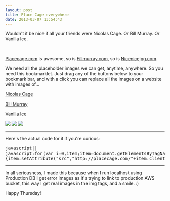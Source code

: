 ```yaml
---
layout: post
title: Place Cage everywhere
date: 2013-03-07 13:54:43
---
```


Wouldn't it be nice if all your friends were Nicolas Cage. Or Bill Murray. Or Vanilla Ice.

<div class="slide-place-cage" onclick="window.open('/images/13030701.png')">&nbsp;</div>

[Placecage.com](http://www.placecage.com/) is awesome, so is [Fillmurray.com](http://fillmurray.com), so is [Nicenicejpg.com](http://nicenicejpg.com/).

We need all the placeholder images we can get, anytime, anywhere. So you need this bookmarklet.
Just drag any of the buttons below to your bookmark bar, and with a click you can replace all the images on a website with images of...

<a href="javascript:for(var i=0,item;item=document.getElementsByTagName('img')[i];i++){item.setAttribute('src','http://placecage.com/'+item.clientWidth+'/'+item.clientHeight)}" class="big-button green">Nicolas Cage</a>

<a href="javascript:for(var i=0,item;item=document.getElementsByTagName('img')[i];i++){item.setAttribute('src','http://fillmurray.com/g/'+item.clientWidth+'/'+item.clientHeight)}" class="big-button blue">Bill Murray</a>

<a href="javascript:for(var i=0,item;item=document.getElementsByTagName('img')[i];i++){item.setAttribute('src','http://nicenicejpg.com/'+item.clientWidth+'/'+item.clientHeight)}" class="big-button red">Vanilla Ice</a>


<img src="http://placecage.com/g/60/160" />
<img src="http://placecage.com/g/246/160" />
<img src="http://placecage.com/g/120/160" />

---

Here's the actual code for it if you're curious:

<pre>javascript||
javascript:for(var i=0,item;item=document.getElementsByTagName("img")[i];i++)
{item.setAttribute("src","http://placecage.com/"+item.clientWidth+"/"+item.clientHeight)}
</pre>

---

In all seriousness, I made this because when I run localhost using Production DB I get error images as it's trying to link to production AWS bucket, this way I get real images in the img tags, and a smile. :)

Happy Thursday!